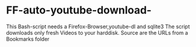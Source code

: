 # FF-auto-youtube-download-
This Bash-script needs a Firefox-Browser,youtube-dl and sqlite3 
The script downloads only fresh Videos to your harddisk.
Source are the URLs from a Bookmarks folder
